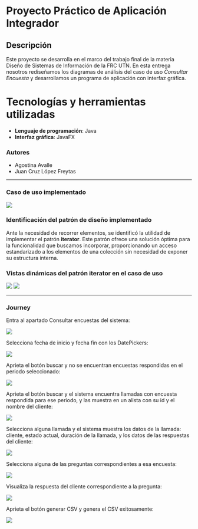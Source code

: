# Proyecto Práctico de Aplicación Integrador

## Descripción

Este proyecto se desarrolla en el marco del trabajo final de la materia Diseño de Sistemas de Información de la FRC UTN. En esta entrega nosotros rediseñamos los diagramas de análisis del caso de uso _Consultar Encuesta_ y desarrollamos un programa de aplicación con interfaz gráfica.

# Tecnologías y herramientas utilizadas
- **Lenguaje de programación**: Java
- **Interfaz gráfica**: JavaFX

### Autores
- Agostina Avalle
- Juan Cruz López Freytas

---

### Caso de uso implementado

![](/images/caso-de-uso.png)

### Identificación del patrón de diseño implementado

Ante la necesidad de recorrer elementos, se identificó la utilidad de implementar el patrón **iterator**. Este patrón ofrece una solución óptima para la funcionalidad que buscamos incorporar, proporcionando un acceso estandarizado a los elementos de una colección sin necesidad de exponer su estructura interna.

### Vistas dinámicas del patrón iterator en el caso de uso

![](/images/iterador-llamada.jpg)
![](/images/consultar-encuesta.jpg)

---

### Journey

Entra al apartado Consultar encuestas del sistema:

![](/images/journey1.png)


Selecciona fecha de inicio y fecha fin con los DatePickers:

![](/images/journey2.png)


Aprieta el botón buscar y no se encuentran encuestas respondidas en el periodo seleccionado:

![](/images/journey3.png)


Aprieta el botón buscar y el sistema encuentra llamadas con encuesta respondida para ese periodo, y las muestra en un alista con su id y el nombre del cliente:

![](/images/journey4.png)


Selecciona alguna llamada y el sistema muestra los datos de la llamada: cliente, estado actual, duración de la llamada, y los datos de las respuestas del cliente:

![](/images/journey5.png)


Selecciona alguna de las preguntas correspondientes a esa encuesta:

![](/images/journey6.png)


Visualiza la respuesta del cliente correspondiente a la pregunta:

![](/images/journey7.png)

Aprieta el botón generar CSV y genera el CSV exitosamente:

![](/images/journey8.png)
